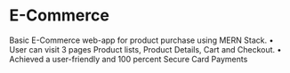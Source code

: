 # E-Commerce
Basic E-Commerce web-app for product purchase using MERN Stack. • User can visit 3 pages Product lists, Product Details, Cart and Checkout. • Achieved a user-friendly and 100 percent Secure Card Payments
